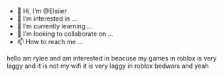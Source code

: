 - 👋 Hi, I’m @Elsiier
- 👀 I’m interested in ...
- 🌱 I’m currently learning ...
- 💞️ I’m looking to collaborate on ...
- 📫 How to reach me ...

<!---
Elsiier/Elsiier is a ✨ special ✨ repository because its `README.md` (this file) appears on your GitHub profile.
You can click the Preview link to take a look at your changes.
--->
hello am rylee and am interested in beacuse my games in roblox is very laggy and it is not my wifi it is very laggy in roblox bedwars and yeah







